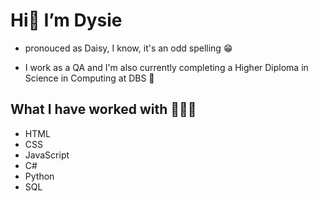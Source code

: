 # Hi👋 I’m Dysie 

- pronouced as Daisy, I know, it's an odd spelling :grin:
  
- I work as a QA and I'm also currently completing a Higher Diploma in Science in Computing at DBS 🌱

## What I have worked with 👩🏻‍💻
- HTML
- CSS
- JavaScript
- C#
- Python
- SQL








<!---
dnacpil/dnacpil is a ✨ special ✨ repository because its `README.md` (this file) appears on your GitHub profile.
You can click the Preview link to take a look at your changes.
--->
